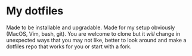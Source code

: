 # My dotfiles

Made to be installable and upgradable. Made for my setup obviously (MacOS, Vim, bash, git). You are welcome to clone but it _will_ change in unexpected ways that you may not like, better to look around and make a dotfiles repo that works for you or start with a fork.
